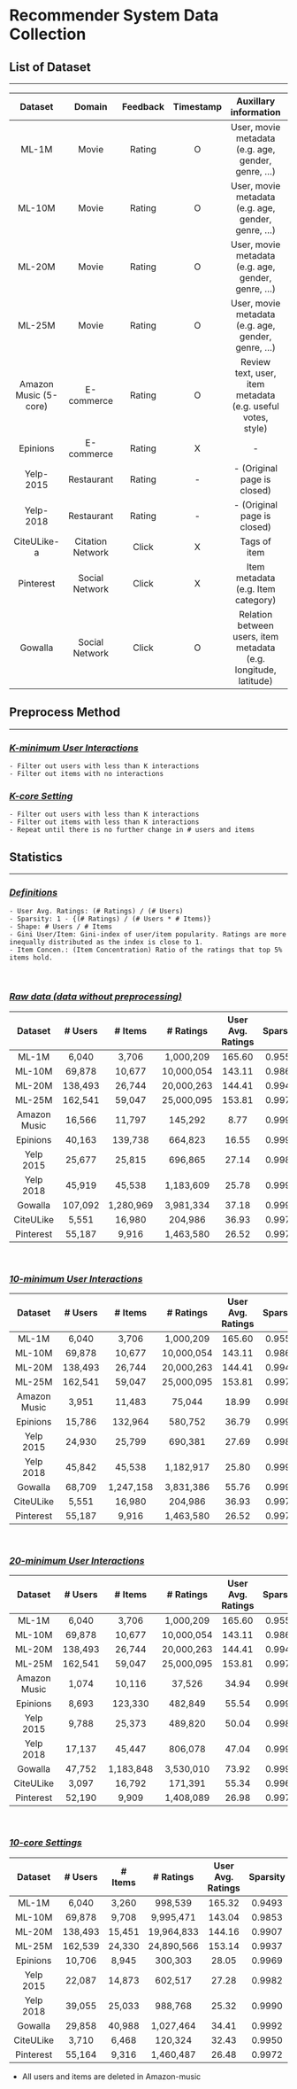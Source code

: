 # Recommender System Data Collection

## List of Dataset
--------------------
|    Dataset   	            |      Domain      	| Feedback 	| Timestamp |                       Auxillary information                      	|             Link 	|
|:------------:	        |:----------------:	|:--------:	|:---------:|:----------------------------------------------------------------:	|------	|
|     ML-1M    	        |       Movie      	|  Rating  	|     O     |         User, movie metadata (e.g. age, gender, genre, …)        	| [Page](https://grouplens.org/datasets/movielens/)  |
|    ML-10M    	        |       Movie      	|  Rating  	|     O     |         User, movie metadata (e.g. age, gender, genre, …)        	| [Page](https://grouplens.org/datasets/movielens/)  |
|    ML-20M    	        |       Movie      	|  Rating  	|     O     |         User, movie metadata (e.g. age, gender, genre, …)        	| [Page](https://grouplens.org/datasets/movielens/)  |
|    ML-25M    	        |       Movie      	|  Rating  	|     O     |         User, movie metadata (e.g. age, gender, genre, …)        	| [Page](https://grouplens.org/datasets/movielens/)  |
| Amazon Music (5-core) |    E-commerce    	|  Rating  	|     O     |    Review text, user, item metadata (e.g. useful votes, style)   	| [Page](https://nijianmo.github.io/amazon/index.html)  |
|   Epinions   	        |    E-commerce    	|  Rating  	|     X     |                                 -                                	| [Download](http://www.trustlet.org/datasets/downloaded_epinions/ratings_data.txt.bz2)  |
|     Yelp-2015     	        |    Restaurant    	|  Rating  	|     -     |    - (Original page is closed)   	| [Page](https://github.com/hexiangnan/sigir16-eals)  |
|     Yelp-2018     	        |    Restaurant    	|  Rating  	|     -     |    - (Original page is closed)   	| [Page](https://github.com/xiangwang1223/knowledge_graph_attention_network/)  |
|   CiteULike-a  	        | Citation Network 	|   Click  	|     X     |                           Tags of item                           	| [Page](https://github.com/js05212/citeulike-a)  |
|   Pinterest  	        |  Social Network  	|   Click  	|     X     |                Item metadata (e.g. Item category)                	| [Raw](https://sites.google.com/site/xueatalphabeta/academic-projects), [NCF](https://github.com/hexiangnan/neural_collaborative_filtering)  |
|    Gowalla   	|  Social Network  	|   Click  	|     O     	| Relation between users, item metadata (e.g. longitude, latitude) 	| [Page](https://snap.stanford.edu/data/loc-Gowalla.html)  |

## Preprocess Method
--------------------

### *<u>K-minimum User Interactions</u>*
    - Filter out users with less than K interactions
    - Filter out items with no interactions
### *<u>K-core Setting</u>*
    - Filter out users with less than K interactions
    - Filter out items with less than K interactions
    - Repeat until there is no further change in # users and items

## Statistics
--------------------
### *<u>Definitions</u>*
    - User Avg. Ratings: (# Ratings) / (# Users)
    - Sparsity: 1 - {(# Ratings) / (# Users * # Items)}
    - Shape: # Users / # Items
    - Gini User/Item: Gini-index of user/item popularity. Ratings are more inequally distributed as the index is close to 1.
    - Item Concen.: (Item Concentration) Ratio of the ratings that top 5% items hold.

</br>

### *<u>Raw data (data without preprocessing)</u>*

|        Dataset      	|     # Users    	|      # Items     	|      # Ratings    	|     User Avg. Ratings    	|     Sparsity    	|     Shape    	|     Gini User    	|     Gini Item    	|     Item Concen.    	|
|:-------------------:	|:--------------:	|:----------------:	|:-----------------:	|:------------------------:	|:---------------:	|:------------------------:	|:----------------:	|:----------------:	|:-------------------:	|
|         ML-1M       	|      6,040     	|       3,706      	|      1,000,209    	|           165.60         	|      0.9553     	|           1.6298         	|       0.5286     	|       0.6336     	|        0.2828       	|
|        ML-10M       	|      69,878    	|       10,677     	|     10,000,054    	|           143.11         	|      0.9866     	|           6.5447         	|       0.5707     	|       0.8052     	|        0.5165       	|
|        ML-20M       	|     138,493    	|       26,744     	|     20,000,263    	|           144.41         	|      0.9946     	|           5.1785         	|       0.5807     	|       0.9029     	|        0.7141       	|
|        ML-25M       	|     162,541    	|       59,047     	|     25,000,095    	|           153.81         	|      0.9974     	|           2.7527         	|       0.5895     	|       0.9419     	|        0.8445       	|
|     Amazon Music    	|      16,566    	|       11,797     	|       145,292     	|            8.77          	|      0.9993     	|           1.4043         	|       0.3756     	|       0.4315     	|        0.2476       	|
|       Epinions      	|      40,163    	|      139,738     	|       664,823     	|           16.55          	|      0.9999     	|           0.2874         	|       0.6763     	|       0.6936     	|        0.5339       	|
|       Yelp 2015     	|      25,677    	|       25,815     	|       696,865     	|           27.14          	|      0.9989     	|           0.9947         	|       0.4509     	|       0.6037     	|        0.3512       	|
|      Yelp   2018    	|      45,919    	|       45,538     	|      1,183,609    	|           25.78          	|      0.9994     	|           1.0084         	|       0.4268     	|       0.5810     	|        0.3458       	|
|        Gowalla      	|     107,092    	|     1,280,969    	|      3,981,334    	|           37.18          	|      0.9999     	|           0.0836         	|       0.6627     	|       0.5390     	|        0.3628       	|
|       CiteULike     	|      5,551     	|       16,980     	|       204,986     	|           36.93          	|      0.9978     	|           0.3269         	|       0.4706     	|       0.3696     	|        0.2098       	|
|       Pinterest     	|      55,187    	|       9,916      	|      1,463,580    	|           26.52          	|      0.9973     	|           5.5655         	|       0.1401     	|       0.4511     	|        0.1899       	|

</br>

### *<u>10-minimum User Interactions</u>*

|        Dataset      	|     # Users    	|      # Items     	|      # Ratings    	|     User Avg. Ratings    	|     Sparsity    	|     Shape    	|     Gini User    	|     Gini Item    	|     Item Concen.    	|
|:-------------------:	|:--------------:	|:----------------:	|:-----------------:	|:------------------------:	|:---------------:	|:------------------------:	|:----------------:	|:----------------:	|:-------------------:	|
|         ML-1M       	|      6,040     	|       3,706      	|      1,000,209    	|           165.60         	|      0.9553     	|           1.6298         	|       0.5286     	|       0.6336     	|        0.2828       	|
|        ML-10M       	|      69,878    	|       10,677     	|     10,000,054    	|           143.11         	|      0.9866     	|           6.5447         	|       0.5707     	|       0.8052     	|        0.5165       	|
|        ML-20M       	|     138,493    	|       26,744     	|     20,000,263    	|           144.41         	|      0.9946     	|           5.1785         	|       0.5807     	|       0.9029     	|        0.7141       	|
|        ML-25M       	|     162,541    	|       59,047     	|     25,000,095    	|           153.81         	|      0.9974     	|           2.7527         	|       0.5895     	|       0.9419     	|        0.8445       	|
|     Amazon Music    	|      3,951     	|       11,483     	|       75,044      	|           18.99          	|      0.9983     	|           0.3441         	|       0.3067     	|       0.4505     	|        0.2405       	|
|       Epinions      	|      15,786    	|      132,964     	|       580,752     	|           36.79          	|      0.9997     	|           0.1187         	|       0.4816     	|       0.6768     	|        0.5197       	|
|       Yelp 2015     	|      24,930    	|       25,799     	|       690,381     	|           27.69          	|      0.9989     	|           0.9663         	|       0.4482     	|       0.6038     	|        0.3510       	|
|      Yelp   2018    	|      45,842    	|       45,538     	|      1,182,917    	|           25.80          	|      0.9994     	|           1.0067         	|       0.4267     	|       0.5811     	|        0.3458       	|
|        Gowalla      	|      68,709    	|     1,247,158    	|      3,831,386    	|           55.76          	|      0.9999     	|           0.0551         	|       0.5458     	|       0.5365     	|        0.3612       	|
|       CiteULike     	|      5,551     	|       16,980     	|       204,986     	|           36.93          	|      0.9978     	|           0.3269         	|       0.4706     	|       0.3696     	|        0.2098       	|
|       Pinterest     	|      55,187    	|       9,916      	|      1,463,580    	|           26.52          	|      0.9973     	|           5.5655         	|       0.1401     	|       0.4511     	|        0.1899       	|

</br>

### *<u>20-minimum User Interactions</u>*
|        Dataset      	|     # Users    	|      # Items     	|      # Ratings    	|     User Avg. Ratings    	|     Sparsity    	|     Shape    	|     Gini User    	|     Gini Item    	|     Item Concen.    	|
|:-------------------:	|:--------------:	|:----------------:	|:-----------------:	|:------------------------:	|:---------------:	|:------------------------:	|:----------------:	|:----------------:	|:-------------------:	|
|         ML-1M       	|      6,040     	|       3,706      	|      1,000,209    	|           165.60         	|      0.9553     	|           1.6298         	|       0.5286     	|       0.6336     	|        0.2828       	|
|        ML-10M       	|      69,878    	|       10,677     	|     10,000,054    	|           143.11         	|      0.9866     	|           6.5447         	|       0.5707     	|       0.8052     	|        0.5165       	|
|        ML-20M       	|     138,493    	|       26,744     	|     20,000,263    	|           144.41         	|      0.9946     	|           5.1785         	|       0.5807     	|       0.9029     	|        0.7141       	|
|        ML-25M       	|     162,541    	|       59,047     	|     25,000,095    	|           153.81         	|      0.9974     	|           2.7527         	|       0.5895     	|       0.9419     	|        0.8445       	|
|     Amazon Music    	|      1,074     	|       10,116     	|       37,526      	|           34.94          	|      0.9965     	|           0.1062         	|       0.2673     	|       0.4466     	|        0.2298       	|
|       Epinions      	|      8,693     	|      123,330     	|       482,849     	|           55.54          	|      0.9996     	|           0.0705         	|       0.4192     	|       0.6525     	|        0.4983       	|
|       Yelp 2015     	|      9,788     	|       25,373     	|       489,820     	|           50.04          	|      0.9980     	|           0.3858         	|       0.3972     	|       0.5959     	|        0.3346       	|
|      Yelp   2018    	|      17,137    	|       45,447     	|       806,078     	|           47.04          	|      0.9990     	|           0.3771         	|       0.3768     	|       0.5853     	|        0.3381       	|
|        Gowalla      	|      47,752    	|     1,183,848    	|      3,530,010    	|           73.92          	|      0.9999     	|           0.0403         	|       0.4946     	|       0.5289     	|        0.3558       	|
|       CiteULike     	|      3,097     	|       16,792     	|       171,391     	|           55.34          	|      0.9967     	|           0.1844         	|       0.3939     	|       0.3873     	|        0.2139       	|
|       Pinterest     	|      52,190    	|       9,909      	|      1,408,089    	|           26.98          	|      0.9973     	|           5.2669         	|       0.1359     	|       0.4578     	|        0.1923       	|

</br>

### *<u>10-core Settings</u>*

|        Dataset      	|              # Users            	|     # Items    	|      # Ratings    	|     User Avg. Ratings    	|     Sparsity    	|     Shape    	|     Gini User    	|     Gini Item    	|     Item Concen.    	|
|:-------------------:	|:-------------------------------:	|:--------------:	|:-----------------:	|:------------------------:	|:---------------:	|:------------------------:	|:----------------:	|:----------------:	|:-------------------:	|
|         ML-1M       	|               6,040             	|      3,260     	|       998,539     	|           165.32         	|      0.9493     	|           1.8528         	|       0.5285     	|       0.5862     	|        0.2594       	|
|        ML-10M       	|              69,878             	|      9,708     	|      9,995,471    	|           143.04         	|      0.9853     	|           7.1980         	|       0.5706     	|       0.7867     	|        0.4945       	|
|        ML-20M       	|              138,493            	|      15,451    	|     19,964,833    	|           144.16         	|      0.9907     	|           8.9634         	|       0.5802     	|       0.8360     	|        0.5784       	|
|        ML-25M       	|              162,539            	|      24,330    	|     24,890,566    	|           153.14         	|      0.9937     	|           6.6806         	|       0.5881     	|       0.8711     	|        0.6558       	|
|       Epinions      	|              10,706             	|      8,945     	|       300,303     	|           28.05          	|      0.9969     	|           1.1969         	|       0.4037     	|       0.4950     	|        0.3055       	|
|       Yelp 2015     	|              22,087             	|      14,873    	|       602,517     	|           27.28          	|      0.9982     	|           1.4850         	|       0.4413     	|       0.5121     	|        0.2935       	|
|      Yelp   2018    	|              39,055             	|      25,033    	|       988,768     	|           25.32          	|      0.9990     	|           1.5601         	|       0.4168     	|       0.5065     	|        0.2888       	|
|        Gowalla      	|              29,858             	|      40,988    	|      1,027,464    	|           34.41          	|      0.9992     	|           0.7285         	|       0.4666     	|       0.4346     	|        0.2915       	|
|       CiteULike     	|               3,710             	|      6,468     	|       120,324     	|           32.43          	|      0.9950     	|           0.5736         	|       0.4388     	|       0.3052     	|        0.1818       	|
|       Pinterest     	|              55,164             	|      9,316     	|      1,460,487    	|           26.48          	|      0.9972     	|           5.9214         	|       0.1411     	|       0.4188     	|        0.1819       	|

* All users and items are deleted in Amazon-music
